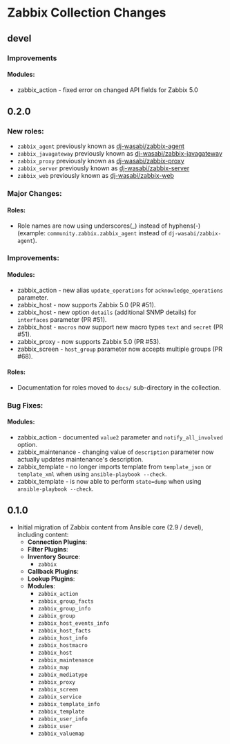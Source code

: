 # Zabbix Collection Changes

## devel

### Improvements
#### Modules:
  - zabbix_action - fixed error on changed API fields for Zabbix 5.0

## 0.2.0

### New roles:
  - `zabbix_agent` previously known as [dj-wasabi/zabbix-agent](https://galaxy.ansible.com/dj-wasabi/zabbix-agent)
  - `zabbix_javagateway` previously known as [dj-wasabi/zabbix-javagateway](https://galaxy.ansible.com/dj-wasabi/zabbix-javagateway)
  - `zabbix_proxy` previously known as [dj-wasabi/zabbix-proxy](https://galaxy.ansible.com/dj-wasabi/zabbix-proxy)
  - `zabbix_server` previously known as [dj-wasabi/zabbix-server](https://galaxy.ansible.com/dj-wasabi/zabbix-server)
  - `zabbix_web` previously known as [dj-wasabi/zabbix-web](https://galaxy.ansible.com/dj-wasabi/zabbix-web)

### Major Changes:
#### Roles:
  - Role names are now using underscores(\_) instead of hyphens(-) (example: `community.zabbix.zabbix_agent` instead of `dj-wasabi/zabbix-agent`).

### Improvements:
#### Modules:
  - zabbix_action - new alias `update_operations` for `acknowledge_operations` parameter.
  - zabbix_host - now supports Zabbix 5.0 (PR #51).
  - zabbix_host - new option `details` (additional SNMP details) for `interfaces` parameter (PR #51).
  - zabbix_host - `macros` now support new macro types `text` and `secret` (PR #51).
  - zabbix_proxy - now supports Zabbix 5.0 (PR #53).
  - zabbix_screen - `host_group` parameter now accepts multiple groups (PR #68).

#### Roles:
  - Documentation for roles moved to `docs/` sub-directory in the collection.

### Bug Fixes:
#### Modules:
  - zabbix_action - documented `value2` parameter and `notify_all_involved` option.
  - zabbix_maintenance - changing value of `description` parameter now actually updates maintenance's description.
  - zabbix_template - no longer imports template from `template_json` or `template_xml` when using `ansible-playbook --check`.
  - zabbix_template - is now able to perform `state=dump` when using `ansible-playbook --check`.

## 0.1.0
  - Initial migration of Zabbix content from Ansible core (2.9 / devel), including content:
    - **Connection Plugins**:
    - **Filter Plugins**:
    - **Inventory Source**:
      - `zabbix`
    - **Callback Plugins**:
    - **Lookup Plugins**:
    - **Modules**:
      - `zabbix_action`
      - `zabbix_group_facts`
      - `zabbix_group_info`
      - `zabbix_group`
      - `zabbix_host_events_info`
      - `zabbix_host_facts`
      - `zabbix_host_info`
      - `zabbix_hostmacro`
      - `zabbix_host`
      - `zabbix_maintenance`
      - `zabbix_map`
      - `zabbix_mediatype`
      - `zabbix_proxy`
      - `zabbix_screen`
      - `zabbix_service`
      - `zabbix_template_info`
      - `zabbix_template`
      - `zabbix_user_info`
      - `zabbix_user`
      - `zabbix_valuemap`
